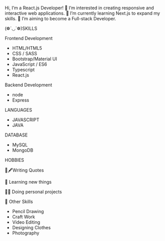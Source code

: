 Hi, I’m a React.js Developer!
👀 I’m interested in creating responsive and interactive web applications.
🌱 I’m currently learning Next.js to expand my skills.
💞️ I’m aiming to become a Full-stack Developer.

  
(❁´◡`❁)SKILLS
 
Frontend Development
* HTML/HTML5
* CSS / SASS
* Bootstrap/Material UI
* JavaScript / ES6
* Typescript
* React.js
  
Backend Development
* node
* Express
  
LANGUAGES

* JAVASCRIPT
* JAVA
  
DATABASE

* MySQL
* MongoDB
  
HOBBIES

📜🖋Writing Quotes

🧠 Learning new things

👨‍💻 Doing personal projects

🎁 Other Skills

* Pencil Drawing
* Craft Work
* Video Editing
* Designing Clothes
* Photography



<!---
Dev-Akils/Dev-Akils is a ✨ special ✨ repository because its `README.md` (this file) appears on your GitHub profile.
You can click the Preview link to take a look at your changes.
--->
